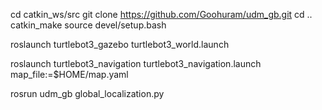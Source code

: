 cd catkin_ws/src
git clone https://github.com/Goohuram/udm_gb.git
cd ..
catkin_make
source devel/setup.bash

roslaunch turtlebot3_gazebo turtlebot3_world.launch

roslaunch turtlebot3_navigation turtlebot3_navigation.launch map_file:=$HOME/map.yaml

rosrun udm_gb global_localization.py


